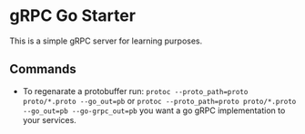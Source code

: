 # gRPC Go Starter

This is a simple gRPC server for learning purposes.

## Commands

- To regenarate a protobuffer run:
  `protoc --proto_path=proto proto/*.proto --go_out=pb` or `protoc --proto_path=proto proto/*.proto --go_out=pb --go-grpc_out=pb` you want a go gRPC implementation to your services.
  